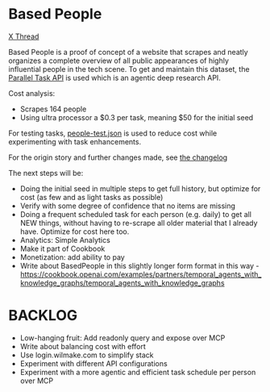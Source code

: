 # Based People

[X Thread](https://x.com/janwilmake/status/1956061673833300443)

Based People is a proof of concept of a website that scrapes and neatly organizes a complete overview of all public appearances of highly influential people in the tech scene. To get and maintain this dataset, the [Parallel Task API](https://docs.parallel.ai/task-api/task-quickstart) is used which is an agentic deep research API.

Cost analysis:

- Scrapes 164 people
- Using ultra processor a $0.3 per task, meaning $50 for the initial seed

For testing tasks, [people-test.json](people-test.json) is used to reduce cost while experimenting with task enhancements.

For the origin story and further changes made, see [the changelog](CHANGELOG.md)

The next steps will be:

- Doing the initial seed in multiple steps to get full history, but optimize for cost (as few and as light tasks as possible)
- Verify with some degree of confidence that no items are missing
- Doing a frequent scheduled task for each person (e.g. daily) to get all NEW things, without having to re-scrape all older material that I already have. Optimize for cost here too.
- Analytics: Simple Analytics
- Make it part of Cookbook
- Monetization: add ability to pay
- Write about BasedPeople in this slightly longer form format in this way - https://cookbook.openai.com/examples/partners/temporal_agents_with_knowledge_graphs/temporal_agents_with_knowledge_graphs

# BACKLOG

- Low-hanging fruit: Add readonly query and expose over MCP
- Write about balancing cost with effort
- Use login.wilmake.com to simplify stack
- Experiment with different API configurations
- Experiment with a more agentic and efficient task schedule per person over MCP
